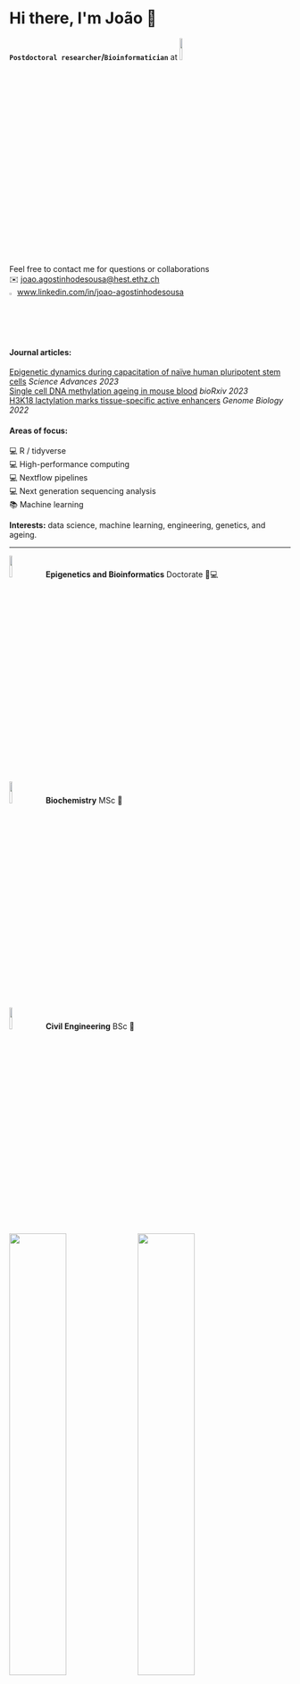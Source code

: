 # Hi there, I'm João 👋

**`Postdoctoral researcher`/`Bioinformatician`** at [<img width="10%" src="https://upload.wikimedia.org/wikipedia/commons/9/99/ETH_Z%C3%BCrich_Logo_black.svg" />](https://ethz.ch/en)

Feel free to contact me for questions or collaborations<br>
:envelope: joao.agostinhodesousa@hest.ethz.ch <br>
<img width="2%" src="https://cdn-icons-png.flaticon.com/512/174/174857.png" /> www.linkedin.com/in/joao-agostinhodesousa
<br clear="all" />

#### Journal articles:
[Epigenetic dynamics during capacitation of naïve human pluripotent stem cells](https://www.science.org/doi/full/10.1126/sciadv.adg1936) *Science Advances 2023* <br>
[Single cell DNA methylation ageing in mouse blood](https://www.biorxiv.org/content/10.1101/2023.01.30.526343v1) *bioRxiv 2023* <br>
[H3K18 lactylation marks tissue-specific active enhancers](https://genomebiology.biomedcentral.com/articles/10.1186/s13059-022-02775-y) *Genome Biology 2022*

#### Areas of focus:
💻 R / tidyverse<br>
💻 High-performance computing<br>
💻 Nextflow pipelines<br>
💻 Next generation sequencing analysis<br>
📚 Machine learning<br>

**Interests:** data science, machine learning, engineering, genetics, and ageing.<br>

__________________________________________

[<img width="10%" src="https://upload.wikimedia.org/wikipedia/commons/9/99/ETH_Z%C3%BCrich_Logo_black.svg" />](https://ethz.ch/en) &ensp; **Epigenetics and Bioinformatics** Doctorate :dna::computer:

[<img width="10%" src="https://ciencias.ulisboa.pt/sites/default/files/fcul/institucional/normas_graficas/Ciencias_UL_Azul_H.png" />](https://ciencias.ulisboa.pt/en) &ensp; **Biochemistry** MSc :test_tube:

[<img width="10%" src="https://logos-download.com/wp-content/uploads/2020/07/Instituto_Superior_T%C3%A9cnico_Logo.png" />](https://tecnico.ulisboa.pt/en/) &ensp; **Civil Engineering** BSc :construction_worker:
<br clear="all" />

<img align="left" width="45%" src="https://github-readme-stats.vercel.app/api?username=jpadesousa&show_icons=true&theme=dracula" />
<img align="left" width="45%" src="https://github-readme-stats.vercel.app/api/top-langs/?username=jpadesousa&layout=compact&show_icons=true&theme=dracula" />
